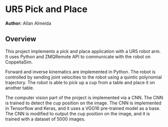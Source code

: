 # UR5 Pick and Place

<b>Author:</b> Allan Almeida

## Overview

This project implements a pick and place application with a UR5 robot arm. 
It uses Python and ZMQRemote API to communicate with the robot on CoppeliaSim.

Forward and inverse kinematics are implemented in Python. The robot is controlled
by sending joint velocities to the robot using a quintic polynomial trajectory.
The robot is able to pick up a cup from a table
and place it on another table.

The computer vision part of the project is implemented via a CNN. The CNN is trained
to detect the cup position on the image. The CNN is implemented in Tensorflow and Keras, 
and it uses a VGG16 pre-trained model as a base. The CNN is modified to output the cup position
on the image, and it is trained with a dataset of 5000 images.
